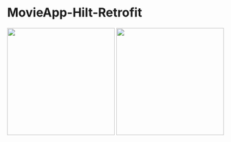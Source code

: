 ﻿# MovieApp-Hilt-Retrofit
<img src= "https://user-images.githubusercontent.com/83123472/215265037-41f1a5ba-b3e6-4411-873d-fa211887649c.png" width="250">   <img src= "https://user-images.githubusercontent.com/83123472/215265043-21b51224-07d3-4940-b33c-cc3f93f8d317.png" width="250">

